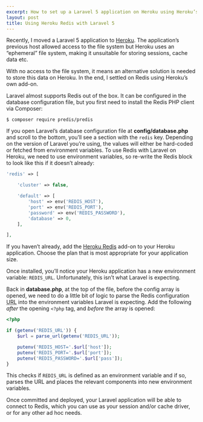 ```yaml
---
excerpt: How to set up a Laravel 5 application on Heroku using Heroku’s Redis add-on.
layout: post
title: Using Heroku Redis with Laravel 5
---
```

<p class="lead">Recently, I moved a Laravel 5 application to <a href="https://heroku.com/" rel="external">Heroku</a>.
  The application’s previous host allowed access to the file system but Heroku uses an “ephemeral” file system, making it unsuitable for storing sessions, cache data etc.</p>

With no access to the file system, it means an alternative solution is needed to store this data on Heroku.
In the end, I settled on Redis using Heroku’s own add-on.

Laravel almost supports Redis out of the box.
It can be configured in the database configuration file, but you first need to install the Redis PHP client via Composer:

```
$ composer require predis/predis
```

If you open Laravel’s database configuration file at **config/database.php** and scroll to the bottom, you’ll see a section with the `redis` key.
Depending on the version of Laravel you’re using, the values will either be hard-coded or fetched from environment variables.
To use Redis with Laravel on Heroku, we need to use environment variables, so re-write the Redis block to look like this if it doesn’t already:

```php
'redis' => [

    'cluster' => false,

    'default' => [
        'host' => env('REDIS_HOST'),
        'port' => env('REDIS_PORT'),
        'password' => env('REDIS_PASSWORD'),
        'database' => 0,
    ],

],
```

If you haven’t already, add the [Heroku Redis][2] add-on to your Heroku application.
Choose the plan that is most appropriate for your application size.

Once installed, you’ll notice your Heroku application has a new environment variable: `REDIS_URL`.
Unfortunately, this isn’t what Laravel is expecting.

Back in **database.php**, at the top of the file, before the config array is opened, we need to do a little bit of logic to parse the Redis configuration <abbr class="initialism" title="Uniform Resource Locator">URL</abbr> into the environment variables Laravel is expecting.
Add the following _after_ the opening `<?php` tag, and _before_ the array is opened:

```php
<?php

if (getenv('REDIS_URL')) {
    $url = parse_url(getenv('REDIS_URL'));

    putenv('REDIS_HOST='.$url['host']);
    putenv('REDIS_PORT='.$url['port']);
    putenv('REDIS_PASSWORD='.$url['pass']);
}
```

This checks if `REDIS_URL` is defined as an environment variable and if so, parses the URL and places the relevant components into new environment variables.

Once committed and deployed, your Laravel application will be able to connect to Redis, which you can use as your session and/or cache driver, or for any other ad hoc needs.

[1]: https://heroku.com/
[2]: https://elements.heroku.com/addons/heroku-redis
